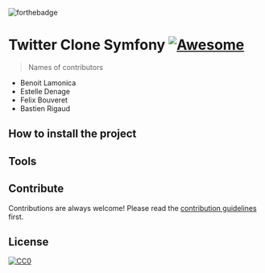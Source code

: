 ![forthebadge](https://forthebadge.com/images/badges/built-with-love.svg)

# Twitter Clone Symfony [![Awesome](https://cdn.rawgit.com/sindresorhus/awesome/d7305f38d29fed78fa85652e3a63e154dd8e8829/media/badge.svg)](https://github.com/sindresorhus/awesome#readme)

> Names of contributors

- Benoit Lamonica
- Estelle Denage
- Felix Bouveret
- Bastien Rigaud

## How to install the project

## Tools

## Contribute

Contributions are always welcome!
Please read the [contribution guidelines](contributing.md) first.

## License

[![CC0](https://licensebuttons.net/p/zero/1.0/88x31.png)](https://creativecommons.org/publicdomain/zero/1.0/)
